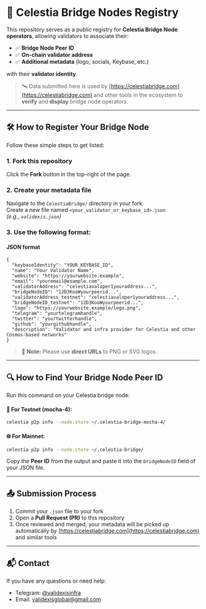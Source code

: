 # 🌉 Celestia Bridge Nodes Registry

This repository serves as a public registry for **Celestia Bridge Node operators**, allowing validators to associate their:

- ✅ **Bridge Node Peer ID**
- ✅ **On-chain validator address**
- ✅ **Additional metadata** (logo, socials, Keybase, etc.)

with their **validator identity**.

> 🛰️ Data submitted here is used by [https://celestiabridge.com](https://celestiabridge.com) and other tools in the ecosystem to **verify** and **display** bridge node operators.

---

## 🛠 How to Register Your Bridge Node

Follow these simple steps to get listed:

### 1. Fork this repository  
Click the **Fork** button in the top-right of the page.

### 2. Create your metadata file  
Navigate to the `CelestiaBridge/` directory in your fork.  
Create a new file named `<your_validator_or_keybase_id>.json`  
_(e.g., `validexis.json`)_

### 3. Use the following format:

#### JSON format

```
{
  "keybaseIdentity": "YOUR_KEYBASE_ID",
  "name": "Your Validator Name",
  "website": "https://yourwebsite.example",
  "email": "youremail@example.com",
  "validatorAddress": "celestiavaloper1youraddress...",
  "bridgeNodeID": "12D3KooWyourpeerid...",
  "validatorAddress_testnet": "celestiavaloper1youraddress...",
  "bridgeNodeID_testnet": "12D3KooWyourpeerid...",
  "logo": "https://yourwebsite.example/logo.png",
  "telegram": "yourtelegramhandle",
  "twitter": "yourtwitterhandle",
  "github": "yourgithubhandle",
  "description": "Validator and infra provider for Celestia and other Cosmos-based networks"
}
```

> 📌 **Note:** Please use **direct URLs** to PNG or SVG logos.  

---

## 🔍 How to Find Your Bridge Node Peer ID

Run this command on your Celestia bridge node:

#### 🧪 For **Testnet (mocha-4)**:

```bash
celestia p2p info --node.store ~/.celestia-bridge-mocha-4/
```

#### 🌐 For **Mainnet**:

```bash
celestia p2p info --node.store ~/.celestia-bridge/
```

Copy the **Peer ID** from the output and paste it into the `bridgeNodeID` field of your JSON file.

---

## 📤 Submission Process

1. Commit your `.json` file to your fork  
2. Open a **Pull Request (PR)** to this repository  
3. Once reviewed and merged, your metadata will be picked up automatically by [https://celestiabridge.com](https://celestiabridge.com) and similar tools

---

## 📬 Contact

If you have any questions or need help:

- Telegram: [@validexisinfra](https://t.me/validexisinfra)
- Email: [validexisglobal@gmail.com](mailto:validexisglobal@gmail.com)


